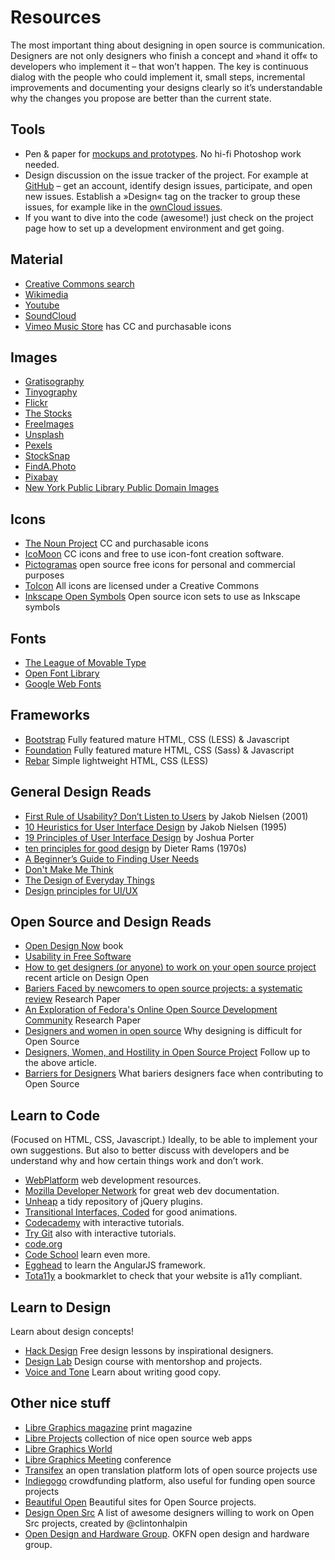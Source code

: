 # Resources

The most important thing about designing in open source is communication. Designers are not only designers who finish a concept and »hand it off« to developers who implement it – that won’t happen. The key is continuous dialog with the people who could implement it, small steps, incremental improvements and documenting your designs clearly so it’s understandable why the changes you propose are better than the current state.


## Tools
* Pen & paper for [mockups and prototypes](http://alistapart.com/article/paperprototyping). No hi-fi Photoshop work needed.
* Design discussion on the issue tracker of the project. For example at [GitHub](http://github.com) – get an account, identify design issues, participate, and open new issues. Establish a »Design« tag on the tracker to group these issues, for example like in the [ownCloud issues](https://github.com/owncloud/core/issues?labels=Design).
* If you want to dive into the code (awesome!) just check on the project page how to set up a development environment and get going.


## Material
* [Creative Commons search](http://search.creativecommons.org)
* [Wikimedia](https://commons.wikimedia.org/wiki/Main_Page)
* [Youtube](https://www.youtube.com/creativecommons)
* [SoundCloud](http://soundcloud.com/creativecommons)
* [Vimeo Music Store](https://vimeo.com/musicstore) has CC and purchasable icons


## Images
* [Gratisography](http://www.gratisography.com/)
* [Tinyography](http://www.tinyography.com/)
* [Flickr](https://flickr.com/creativecommons/)
* [The Stocks](http://thestocks.im/)
* [FreeImages](http://www.freeimages.com/)
* [Unsplash](https://unsplash.com/)
* [Pexels](http://www.pexels.com/)
* [StockSnap](https://stocksnap.io/)
* [FindA.Photo](http://finda.photo/)
* [Pixabay](http://pixabay.com/)
* [New York Public Library Public Domain Images](http://www.nypl.org/research/collections/digital-collections/public-domain?hspace=331354)


## Icons
* [The Noun Project](http://thenounproject.com) CC and purchasable icons
* [IcoMoon](http://icomoon.io/) CC icons and free to use icon-font creation software.
* [Pictogramas](http://github.com/adrianmg/pictogramas) open source free icons for personal and commercial purposes
* [ToIcon](http://www.toicon.com/) All icons are licensed under a Creative Commons
* [Inkscape Open Symbols](https://github.com/Xaviju/inkscape-open-symbols) Open source icon sets to use as Inkscape symbols

## Fonts
* [The League of Movable Type](https://www.theleagueofmoveabletype.com/)
* [Open Font Library](http://openfontlibrary.org)
* [Google Web Fonts](http://google.com/fonts)


## Frameworks
* [Bootstrap](http://getbootstrap.com) Fully featured mature HTML, CSS (LESS) & Javascript
* [Foundation](http://foundation.zurb.com) Fully featured mature HTML, CSS (Sass) & Javascript
* [Rebar](http://github.com/brennannovak/rebar) Simple lightweight HTML, CSS (LESS)

## General Design Reads
* [First Rule of Usability? Don’t Listen to Users](http://www.nngroup.com/articles/first-rule-of-usability-dont-listen-to-users/) by Jakob Nielsen (2001)
* [10 Heuristics for User Interface Design](http://www.nngroup.com/articles/ten-usability-heuristics/) by Jakob Nielsen (1995)
* [19 Principles of User Interface Design](http://bokardo.com/principles-of-user-interface-design/) by Joshua Porter
* [ten principles for good design](https://www.vitsoe.com/gb/about/good-design) by Dieter Rams (1970s)
* [A Beginner’s Guide to Finding User Needs](http://jdittrich.github.io/userNeedResearchBook/)
* [Don't Make Me Think](http://www.amazon.com/Dont-Make-Me-Think-Usability/dp/0321344758/ref=sr_1_1?s=books&ie=UTF8&qid=1371607999&sr=1-1&keywords=don%27t+make+me+think)
* [The Design of Everyday Things](http://www.amazon.com/Design-Everyday-Things-Donald-Norman/dp/0465067107/ref=sr_1_1?s=books&ie=UTF8&qid=1371607869&sr=1-1&keywords=the+design+of+everyday+things)
* [Design principles for UI/UX](http://learndesignprinciples.com/)

## Open Source and Design Reads

* [Open Design Now](http://opendesignnow.org/) book
* [Usability in Free Software](http://jancborchardt.net/usability-in-free-software)
* [How to get designers (or anyone) to work on your open source project](http://designopen.org/articles/import-designers/) recent article on Design Open
* [Bariers Faced by newcomers to open source projects: a systematic review](http://www.academia.edu/6537077/Barriers_faced_by_newcomers_to_open_source_projects_a_systematic_review) Research Paper
* [An Exploration of Fedora's Online Open Source Development Community](https://www.academia.edu/4303779/An_Exploration_of_Fedora_s_Online_Open_Source_Development_Community) Research Paper
* [Designers and women in open source](http://old.vi.to/designers-and-women-in-open-source.html) Why designing is difficult for Open Source
* [Designers, Women, and Hostility in Open Source Project](http://smarterware.org/7550/designers-women-and-hostility-in-open-source) Follow up to the above article.
* [Barriers for Designers](http://designopen.org/articles/barriers-for-designers/) What bariers designers face when contributing to Open Source

## Learn to Code
(Focused on HTML, CSS, Javascript.) Ideally, to be able to implement your own suggestions. But also to better discuss with developers and be understand why and how certain things work and don’t work.

* [WebPlatform](http://www.webplatform.org/) web development resources.
* [Mozilla Developer Network](https://developer.mozilla.org/) for great web dev documentation.
* [Unheap](http://www.unheap.com/) a tidy repository of jQuery plugins.
* [Transitional Interfaces, Coded](http://css-tricks.com/transitional-interfaces-coded/) for good animations.
* [Codecademy](http://www.codecademy.com/) with interactive tutorials.
* [Try Git](http://try.github.io/) also with interactive tutorials.
* [code.org](http://code.org/)
* [Code School](https://www.codeschool.com/) learn even more.
* [Egghead](http://egghead.io/) to learn the AngularJS framework.
* [Tota11y](https://github.com/Khan/tota11y) a bookmarklet to check that your website is a11y compliant.

## Learn to Design
Learn about design concepts!

* [Hack Design](https://hackdesign.org/) Free design lessons by inspirational designers.
* [Design Lab](http://trydesignlab.com/) Design course with mentorshop and projects.
* [Voice and Tone](http://voiceandtone.com/) Learn about writing good copy.


## Other nice stuff
* [Libre Graphics magazine](http://libregraphicsmag.com/) print magazine
* [Libre Projects](http://libreprojects.net) collection of nice open source web apps
* [Libre Graphics World](http://libregraphicsworld.org/)
* [Libre Graphics Meeting](http://libregraphicsmeeting.org/) conference
* [Transifex](https://www.transifex.com/connect/projects/) an open translation platform lots of open source projects use
* [Indiegogo](http://www.indiegogo.com/) crowdfunding platform, also useful for funding open source projects
* [Beautiful Open](http://beautifulopen.com) Beautiful sites for Open Source projects.
* [Design Open Src](http://designopensrc.com/index.html#/) A list of awesome designers willing to work on Open Src projects, created by @clintonhalpin
* [Open Design and Hardware Group](http://design.okfn.org/). OKFN open design and hardware group.
